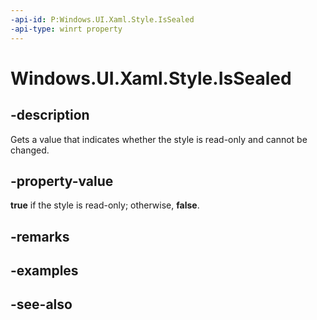 ```yaml
---
-api-id: P:Windows.UI.Xaml.Style.IsSealed
-api-type: winrt property
---
```


<!-- Property syntax
public bool IsSealed { get; }
-->

# Windows.UI.Xaml.Style.IsSealed

## -description
Gets a value that indicates whether the style is read-only and cannot be changed.



## -property-value
**true** if the style is read-only; otherwise, **false**.

## -remarks

## -examples

## -see-also
